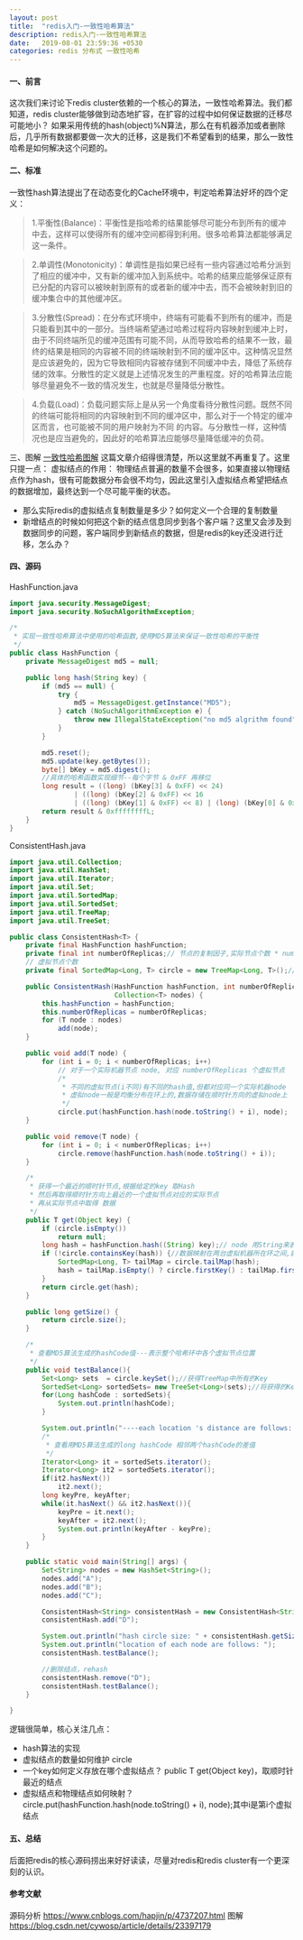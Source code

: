 ```yaml
---
layout: post
title:  "redis入门-一致性哈希算法"
description: redis入门-一致性哈希算法
date:   2019-08-01 23:59:36 +0530
categories: redis 分布式 一致性哈希
---
```

#### 一、前言
这次我们来讨论下redis cluster依赖的一个核心的算法，一致性哈希算法。我们都知道，redis cluster能够做到动态地扩容，在扩容的过程中如何保证数据的迁移尽可能地小？
如果采用传统的hash(object)%N算法，那么在有机器添加或者删除后，几乎所有数据都要做一次大的迁移，这是我们不希望看到的结果，那么一致性哈希是如何解决这个问题的。
#### 二、标准
一致性hash算法提出了在动态变化的Cache环境中，判定哈希算法好坏的四个定义：
> 1.平衡性(Balance)：平衡性是指哈希的结果能够尽可能分布到所有的缓冲中去，这样可以使得所有的缓冲空间都得到利用。很多哈希算法都能够满足这一条件。

> 2.单调性(Monotonicity)：单调性是指如果已经有一些内容通过哈希分派到了相应的缓冲中，又有新的缓冲加入到系统中。哈希的结果应能够保证原有已分配的内容可以被映射到原有的或者新的缓冲中去，而不会被映射到旧的缓冲集合中的其他缓冲区。 

> 3.分散性(Spread)：在分布式环境中，终端有可能看不到所有的缓冲，而是只能看到其中的一部分。当终端希望通过哈希过程将内容映射到缓冲上时，由于不同终端所见的缓冲范围有可能不同，从而导致哈希的结果不一致，最终的结果是相同的内容被不同的终端映射到不同的缓冲区中。这种情况显然是应该避免的，因为它导致相同内容被存储到不同缓冲中去，降低了系统存储的效率。分散性的定义就是上述情况发生的严重程度。好的哈希算法应能够尽量避免不一致的情况发生，也就是尽量降低分散性。

> 4.负载(Load)：负载问题实际上是从另一个角度看待分散性问题。既然不同的终端可能将相同的内容映射到不同的缓冲区中，那么对于一个特定的缓冲区而言，也可能被不同的用户映射为不同 的内容。与分散性一样，这种情况也是应当避免的，因此好的哈希算法应能够尽量降低缓冲的负荷。

三、图解
[一致性哈希图解](https://blog.csdn.net/cywosp/article/details/23397179)
这篇文章介绍得很清楚，所以这里就不再重复了。这里只提一点：
虚拟结点的作用：
物理结点普遍的数量不会很多，如果直接以物理结点作为hash，很有可能数据分布会很不均匀，因此这里引入虚拟结点希望把结点的数据增加，最终达到一个尽可能平衡的状态。

- 那么实际redis的虚拟结点复制数量是多少？如何定义一个合理的复制数量
- 新增结点的时候如何把这个新的结点信息同步到各个客户端？这里又会涉及到数据同步的问题，客户端同步到新结点的数据，但是redis的key还没进行迁移，怎么办？

#### 四、源码
HashFunction.java
```java
import java.security.MessageDigest;
import java.security.NoSuchAlgorithmException;

/*
 * 实现一致性哈希算法中使用的哈希函数,使用MD5算法来保证一致性哈希的平衡性
 */
public class HashFunction {
    private MessageDigest md5 = null;

    public long hash(String key) {
        if (md5 == null) {
            try {
                md5 = MessageDigest.getInstance("MD5");
            } catch (NoSuchAlgorithmException e) {
                throw new IllegalStateException("no md5 algrithm found");
            }
        }

        md5.reset();
        md5.update(key.getBytes());
        byte[] bKey = md5.digest();
        //具体的哈希函数实现细节--每个字节 & 0xFF 再移位
        long result = ((long) (bKey[3] & 0xFF) << 24)
                | ((long) (bKey[2] & 0xFF) << 16
                | ((long) (bKey[1] & 0xFF) << 8) | (long) (bKey[0] & 0xFF));
        return result & 0xffffffffL;
    }
}
```
ConsistentHash.java
```java
import java.util.Collection;
import java.util.HashSet;
import java.util.Iterator;
import java.util.Set;
import java.util.SortedMap;
import java.util.SortedSet;
import java.util.TreeMap;
import java.util.TreeSet;

public class ConsistentHash<T> {
    private final HashFunction hashFunction;
    private final int numberOfReplicas;// 节点的复制因子,实际节点个数 * numberOfReplicas =
    // 虚拟节点个数
    private final SortedMap<Long, T> circle = new TreeMap<Long, T>();// 存储虚拟节点的hash值到真实节点的映射

    public ConsistentHash(HashFunction hashFunction, int numberOfReplicas,
                          Collection<T> nodes) {
        this.hashFunction = hashFunction;
        this.numberOfReplicas = numberOfReplicas;
        for (T node : nodes)
            add(node);
    }

    public void add(T node) {
        for (int i = 0; i < numberOfReplicas; i++)
            // 对于一个实际机器节点 node, 对应 numberOfReplicas 个虚拟节点
            /*
             * 不同的虚拟节点(i不同)有不同的hash值,但都对应同一个实际机器node
             * 虚拟node一般是均衡分布在环上的,数据存储在顺时针方向的虚拟node上
             */
            circle.put(hashFunction.hash(node.toString() + i), node);
    }

    public void remove(T node) {
        for (int i = 0; i < numberOfReplicas; i++)
            circle.remove(hashFunction.hash(node.toString() + i));
    }

    /*
     * 获得一个最近的顺时针节点,根据给定的key 取Hash
     * 然后再取得顺时针方向上最近的一个虚拟节点对应的实际节点
     * 再从实际节点中取得 数据
     */
    public T get(Object key) {
        if (circle.isEmpty())
            return null;
        long hash = hashFunction.hash((String) key);// node 用String来表示,获得node在哈希环中的hashCode
        if (!circle.containsKey(hash)) {//数据映射在两台虚拟机器所在环之间,就需要按顺时针方向寻找机器
            SortedMap<Long, T> tailMap = circle.tailMap(hash);
            hash = tailMap.isEmpty() ? circle.firstKey() : tailMap.firstKey();
        }
        return circle.get(hash);
    }

    public long getSize() {
        return circle.size();
    }

    /*
     * 查看MD5算法生成的hashCode值---表示整个哈希环中各个虚拟节点位置
     */
    public void testBalance(){
        Set<Long> sets  = circle.keySet();//获得TreeMap中所有的Key
        SortedSet<Long> sortedSets= new TreeSet<Long>(sets);//将获得的Key集合排序
        for(Long hashCode : sortedSets){
            System.out.println(hashCode);
        }

        System.out.println("----each location 's distance are follows: ----");
        /*
         * 查看用MD5算法生成的long hashCode 相邻两个hashCode的差值
         */
        Iterator<Long> it = sortedSets.iterator();
        Iterator<Long> it2 = sortedSets.iterator();
        if(it2.hasNext())
            it2.next();
        long keyPre, keyAfter;
        while(it.hasNext() && it2.hasNext()){
            keyPre = it.next();
            keyAfter = it2.next();
            System.out.println(keyAfter - keyPre);
        }
    }

    public static void main(String[] args) {
        Set<String> nodes = new HashSet<String>();
        nodes.add("A");
        nodes.add("B");
        nodes.add("C");

        ConsistentHash<String> consistentHash = new ConsistentHash<String>(new HashFunction(), 10, nodes);
        consistentHash.add("D");

        System.out.println("hash circle size: " + consistentHash.getSize());
        System.out.println("location of each node are follows: ");
        consistentHash.testBalance();

        //删除结点，rehash
        consistentHash.remove("D");
        consistentHash.testBalance();
    }

}
```

逻辑很简单，核心关注几点：
- hash算法的实现
- 虚拟结点的数量如何维护
circle
- 一个key如何定义存放在哪个虚拟结点？
public T get(Object key)，取顺时针最近的结点
- 虚拟结点和物理结点如何映射？
circle.put(hashFunction.hash(node.toString() + i), node);其中i是第i个虚拟结点
#### 五、总结
后面把redis的核心源码捞出来好好读读，尽量对redis和redis cluster有一个更深刻的认识。



#### 参考文献
源码分析
https://www.cnblogs.com/hapjin/p/4737207.html
图解
https://blog.csdn.net/cywosp/article/details/23397179